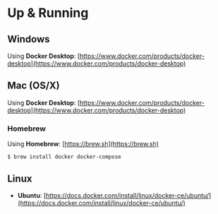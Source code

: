 # Up & Running

## Windows

Using **Docker Desktop**: [https://www.docker.com/products/docker-desktop](https://www.docker.com/products/docker-desktop)

## Mac (OS/X)

Using **Docker Desktop**: [https://www.docker.com/products/docker-desktop](https://www.docker.com/products/docker-desktop)

### Homebrew

Using **Homebrew**: [https://brew.sh](https://brew.sh)

```
$ brew install docker docker-compose
```

## Linux

* **Ubuntu**: [https://docs.docker.com/install/linux/docker-ce/ubuntu/](https://docs.docker.com/install/linux/docker-ce/ubuntu/)


